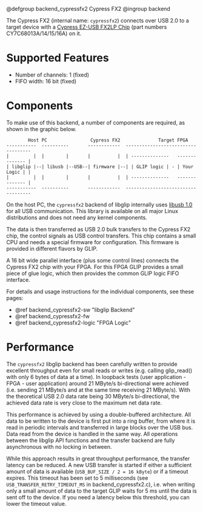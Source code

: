 @defgroup backend_cypressfx2 Cypress FX2
@ingroup backend


The Cypress FX2 (internal name: `cypressfx2`) connects over USB 2.0 to a
target device with a [Cypress EZ-USB FX2LP Chip](http://www.cypress.com/?id=193)
(part numbers CY7C68013A/14/15/16A) on it.

Supported Features
==================
- Number of channels: 1 (fixed)
- FIFO width: 16 bit (fixed)


Components
==========

To make use of this backend, a number of components are required, as shown in the
graphic below.

            Host PC                Cypress FX2              Target FPGA
    -----------  ----------       ------------  -----------------------------------
    |         |  |        |       |          |  | --------------   -------------- |
    | libglip |--| libusb |--USB--| firmware |--| | GLIP logic | - | Your Logic | |
    |         |  |        |       |          |  | --------------   -------------- |
    -----------  ----------       ------------  -----------------------------------

On the host PC, the `cypressfx2` backend of libglip internally uses [libusb
1.0](http://libusb.info) for all USB communication. This library is available on
all major Linux distributions and does not need any kernel components.

The data is then transferred as USB 2.0 bulk transfers to the Cypress FX2 chip,
the control signals as USB control transfers. This chip contains a small CPU and
needs a special firmware for configuration. This firmware is provided in
different flavors by GLIP.

A 16 bit wide parallel interface (plus some control lines) connects the Cypress
FX2 chip with your FPGA. For this FPGA GLIP provides a small piece of glue
logic, which then provides the common GLIP logic FIFO interface.

For details and usage instructions for the individual components, see these
pages:
- @ref backend_cypressfx2-sw "libglip Backend"
- @ref backend_cypressfx2-fw
- @ref backend_cypressfx2-logic "FPGA Logic"


Performance
==========
The `cypressfx2` libglip backend has been carefully written to provide excellent
throughput even for small reads or writes (e.g. calling glip_read() with only 6
bytes of data at a time). In loopback tests (user application - FPGA - user
application) around 21 MByte/s bi-directional were achieved (i.e. sending 21
MByte/s and at the same time receiving 21 MByte/s). With the theoretical USB 2.0
data rate being 30 MByte/s bi-directional, the achieved data rate is very close
to the maximum net data rate.

This performance is achieved by using a double-buffered architecture. All data
to be written to the device is first put into a ring buffer, from where it is
read in periodic intervals and transferred in large blocks over the USB bus.
Data read from the device is handled in the same way. All operations between the
libglip API functions and the transfer backend are fully asynchronous with no
locking in between.

While this approach results in great throughput performance, the transfer
latency can be reduced. A new USB transfer is started if either a sufficient
amount of data is available (`USB_BUF_SIZE / 2 = 16 kByte`) or if a timeout
expires. This timeout has been set to 5 milliseconds (see
`USB_TRANSFER_RETRY_TIMEOUT_MS` in backend_cypressfx2.c), i.e. when writing
only a small amount of data to the target GLIP waits for 5 ms until the data
is sent off to the device. If you need a latency below this threshold, you can
lower the timeout value.
